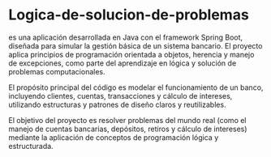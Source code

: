 # Logica-de-solucion-de-problemas
es una aplicación desarrollada en Java con el framework Spring Boot, diseñada para simular la gestión básica de un sistema bancario.
El proyecto aplica principios de programación orientada a objetos, herencia y manejo de excepciones, como parte del aprendizaje en lógica y solución de problemas computacionales.

El propósito principal del código es modelar el funcionamiento de un banco, incluyendo clientes, cuentas, transacciones y cálculo de intereses, utilizando estructuras y patrones de diseño claros y reutilizables.

El objetivo del proyecto es resolver problemas del mundo real (como el manejo de cuentas bancarias, depósitos, retiros y cálculo de intereses) mediante la aplicación de conceptos de programación lógica y estructurada.

